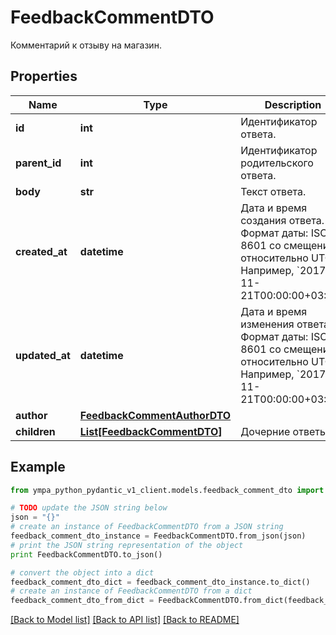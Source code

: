 # FeedbackCommentDTO

Комментарий к отзыву на магазин.

## Properties
Name | Type | Description | Notes
------------ | ------------- | ------------- | -------------
**id** | **int** | Идентификатор ответа. | [optional] 
**parent_id** | **int** | Идентификатор родительского ответа. | [optional] 
**body** | **str** | Текст ответа. | [optional] 
**created_at** | **datetime** | Дата и время создания ответа.  Формат даты: ISO 8601 со смещением относительно UTC. Например, &#x60;2017-11-21T00:00:00+03:00&#x60;.  | [optional] 
**updated_at** | **datetime** | Дата и время изменения ответа.  Формат даты: ISO 8601 со смещением относительно UTC. Например, &#x60;2017-11-21T00:00:00+03:00&#x60;.  | [optional] 
**author** | [**FeedbackCommentAuthorDTO**](FeedbackCommentAuthorDTO.md) |  | [optional] 
**children** | [**List[FeedbackCommentDTO]**](FeedbackCommentDTO.md) | Дочерние ответы. | [optional] 

## Example

```python
from ympa_python_pydantic_v1_client.models.feedback_comment_dto import FeedbackCommentDTO

# TODO update the JSON string below
json = "{}"
# create an instance of FeedbackCommentDTO from a JSON string
feedback_comment_dto_instance = FeedbackCommentDTO.from_json(json)
# print the JSON string representation of the object
print FeedbackCommentDTO.to_json()

# convert the object into a dict
feedback_comment_dto_dict = feedback_comment_dto_instance.to_dict()
# create an instance of FeedbackCommentDTO from a dict
feedback_comment_dto_from_dict = FeedbackCommentDTO.from_dict(feedback_comment_dto_dict)
```
[[Back to Model list]](../README.md#documentation-for-models) [[Back to API list]](../README.md#documentation-for-api-endpoints) [[Back to README]](../README.md)



